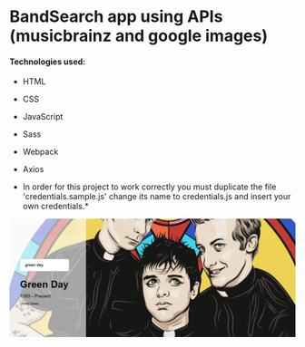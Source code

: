 # BandSearch app using APIs (musicbrainz and google images)


#### Technologies used:

* HTML
* CSS
* JavaScript
* Sass
* Webpack
* Axios

* In order for this project to work correctly you must duplicate the file 'credentials.sample.js' change its name to credentials.js and insert your own credentials.*

![project image](./src/styles/img/bandSearch.png)
        

